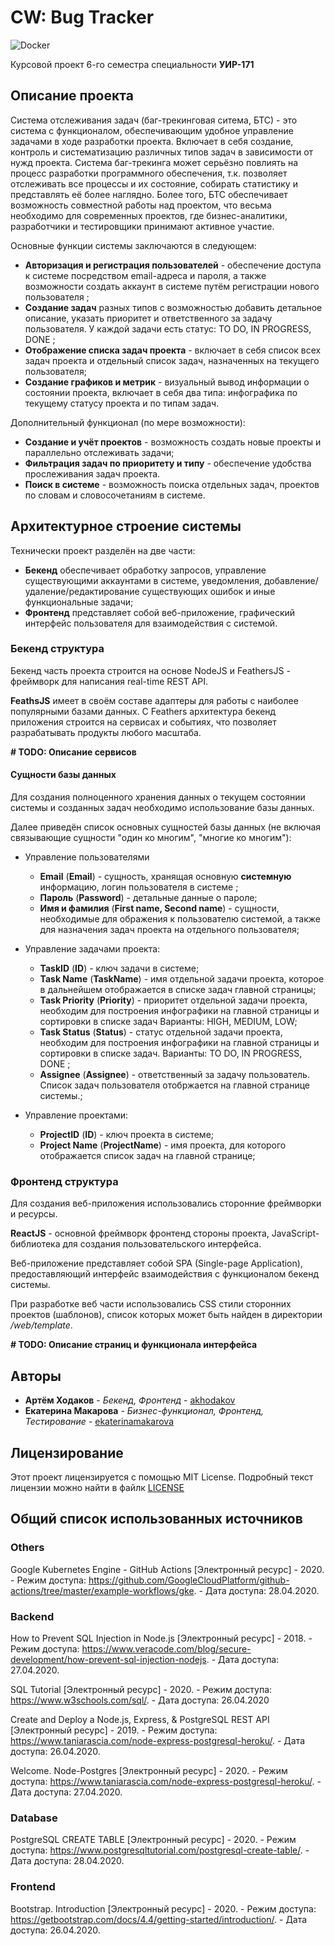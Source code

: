 # CW: Bug Tracker

![Docker](https://github.com/akhodakov/grsu-course-work/workflows/Docker/badge.svg?branch=master)

Курсовой проект 6-го семестра специальности **УИР-171**

## Описание проекта

Система отслеживания задач (баг-трекинговая ситема, БТС) - это система с функционалом, обеспечивающим удобное управление задачами в ходе разработки проекта. Включает в себя создание, контроль и систематизацию различных типов задач в зависимости от нужд проекта. Система баг-трекинга может серьёзно повлиять на процесс разработки программного обеспечения, т.к. позволяет отслеживать все процессы и их состояние, собирать статистику и представлять её более наглядно. Более того, БТС обеспечивает возможность совместной работы над проектом, что весьма необходимо для современных проектов, где бизнес-аналитики, разработчики и тестировщики принимают активное участие. 

Основные функции системы заключаются в следующем:

* **Авторизация и регистрация пользователей** - обеспечение доступа к системе посредством email-адреса и пароля, а также возможности создать аккаунт в системе путём регистрации нового пользователя ;
* **Создание задач** разных типов с возможностью добавить детальное описание, указать приоритет и ответственного за задачу пользователя. У каждой задачи есть статус: TO DO, IN PROGRESS, DONE ;
* **Отображение списка задач проекта** - включает в себя список всех задач проекта и отдельный список задач, назначенных на текущего пользователя;
* **Создание графиков и метрик** - визуальный вывод информации о состоянии проекта, включает в себя два типа: инфографика по текущему статусу проекта и по типам задач.

Дополнительный функционал (по мере возможности):

* **Создание и учёт проектов** - возможность создать новые проекты и параллельно отслеживать задачи;
* **Фильтрация задач по приоритету и типу** - обеспечение удобства прослеживания задач проекта.
* **Поиск в системе** - возможность поиска отдельных задач, проектов по словам и словосочетаниям в системе.

## Архитектурное строение системы

Технически проект разделён на две части:

* **Бекенд** обеспечивает обработку запросов, управление существующими аккаунтами в системе, уведомления, добавление/удаление/редактирование существующих ошибок и иные функциональные задачи;
* **Фронтенд** представляет собой веб-приложение, графический интерфейс пользователя для взаимодействия с системой.

### Бекенд структура

Бекенд часть проекта строится на основе NodeJS и FeathersJS - фреймворк для написания real-time REST API.

**FeathsJS** имеет в своём составе адаптеры для работы с наиболее популярными базами данных. С Feathers архитектура бекенд приложения строится на сервисах и событиях, что позволяет разрабатывать продукты любого масштаба.

**# TODO: Описание сервисов**

#### Сущности базы данных

Для создания полноценного хранения данных о текущем состоянии системы и созданных задач необходимо использование базы данных.

Далее приведён список основных сущностей базы данных (не включая связывающие сущности "один ко многим", "многие ко многим"):

* Управление пользователями
  * **Email** (**Email**) - сущность, хранящая основную **системную** информацию, логин пользователя в системе ;
  * **Пароль** (**Password**) - детальные данные о пароле;
  * **Имя и фамилия** (**First name, Second name**) - сущности, необходимые для ображения к пользователю системой, а также для назначения задач проекта на отдельного пользователя;
  
* Управление задачами проекта:
  * **TaskID** (**ID**) - ключ задачи в системе;
  * **Task Name** (**TaskName**) - имя отдельной задачи проекта, которое в дальнейшем отображается в списке задач главной страницы;
  * **Task Priority** (**Priority**) - приоритет отдельной задачи проекта, необходим для построения инфографики на главной страницы и сортировки в списке задач Варианты: HIGH, MEDIUM, LOW;
  * **Task Status** (**Status**) - статус отдельной задачи проекта, необходим для построения инфографики на главной страницы и сортировки в списке задач. Варианты: TO DO, IN PROGRESS, DONE ;
  * **Assignee** (**Assignee**) - ответственный за задачу пользователь. Список задач пользователя отобржается на главной странице системы.;

* Управление проектами:
  * **ProjectID** (**ID**) - ключ проекта в системе;
  * **Project Name** (**ProjectName**) - имя проекта, для которого отображается список задач на главной странице;

### Фронтенд структура

Для создания веб-приложения использовались сторонние фреймворки и ресурсы.

**ReactJS** - основной фреймворк фронтенд стороны проекта, JavaScript-библиотека для создания пользовательского интерфейса.

Веб-приложение представляет собой SPA (Single-page Application), предоставляющий интерфейс взаимодействия с функционалом бекенд системы.

При разработке веб части использовались CSS стили сторонних проектов (шаблонов), список которых может быть найден в директории */web/template*.

**# TODO: Описание страниц и функционала интерфейса**

## Авторы

* **Артём Ходаков** - *Бекенд, Фронтенд* - [akhodakov](https://github.com/akhodakov)
* **Екатерина Макарова** - *Бизнес-функционал, Фронтенд, Тестирование* - [ekaterinamakarova](https://github.com/ekaterinamakarova)

## Лицензирование

Этот проект лицензируется с помощью MIT License. Подробный текст лицензии можно найти в файлк [LICENSE](./LICENSE)

## Общий список использованных источников

### Others

Google Kubernetes Engine - GitHub Actions [Электронный ресурс] - 2020. - Режим доступа: https://github.com/GoogleCloudPlatform/github-actions/tree/master/example-workflows/gke. - Дата доступа: 28.04.2020.

### Backend

How to Prevent SQL Injection in Node.js [Электронный ресурс] - 2018. - Режим доступа: https://www.veracode.com/blog/secure-development/how-prevent-sql-injection-nodejs. - Дата доступа: 27.04.2020.

SQL Tutorial [Электронный ресурс] - 2020. - Режим доступа: https://www.w3schools.com/sql/. - Дата доступа: 26.04.2020

Create and Deploy a Node.js, Express, & PostgreSQL REST API [Электронный ресурс] - 2019. - Режим доступа: https://www.taniarascia.com/node-express-postgresql-heroku/. - Дата доступа: 26.04.2020.

Welcome. Node-Postgres [Электронный ресурс] - 2020. - Режим доступа: https://www.taniarascia.com/node-express-postgresql-heroku/. - Дата доступа: 27.04.2020.

### Database

PostgreSQL CREATE TABLE [Электронный ресурс] - 2020. - Режим доступа: https://www.postgresqltutorial.com/postgresql-create-table/. - Дата доступа: 28.04.2020.

### Frontend

Bootstrap. Introduction [Электронный ресурс] - 2020. - Режим доступа: https://getbootstrap.com/docs/4.4/getting-started/introduction/. - Дата доступа: 26.04.2020.

